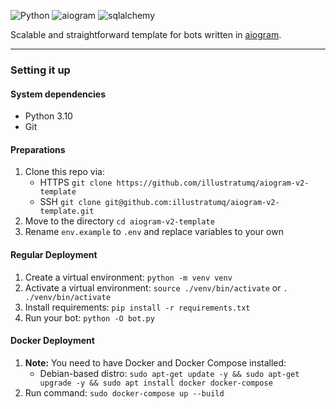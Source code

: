 ![Python](https://img.shields.io/badge/Python-3.10-blue) ![aiogram](https://img.shields.io/badge/aiogram-2.20-blue)
![sqlalchemy](https://img.shields.io/badge/SQLalchemy-1.4.36-springgreen)

Scalable and straightforward template for bots written in [aiogram](https://github.com/aiogram/aiogram).

---

### Setting it up

#### System dependencies

- Python 3.10
- Git

#### Preparations

1. Clone this repo via:
    - HTTPS `git clone https://github.com/illustratumq/aiogram-v2-template`
    - SSH `git clone git@github.com:illustratumq/aiogram-v2-template.git`
2. Move to the directory `cd aiogram-v2-template`
3. Rename `env.example` to `.env` and replace variables to your own

#### Regular Deployment

1. Create a virtual environment: `python -m venv venv`
2. Activate a virtual environment: `source ./venv/bin/activate` or `. ./venv/bin/activate`
3. Install requirements: `pip install -r requirements.txt`
4. Run your bot: `python -O bot.py`

#### Docker Deployment

1. **Note:** You need to have Docker and Docker Compose installed:
    - Debian-based distro: `sudo apt-get update -y && sudo apt-get upgrade -y && sudo apt install docker docker-compose`
2. Run command: `sudo docker-compose up --build`